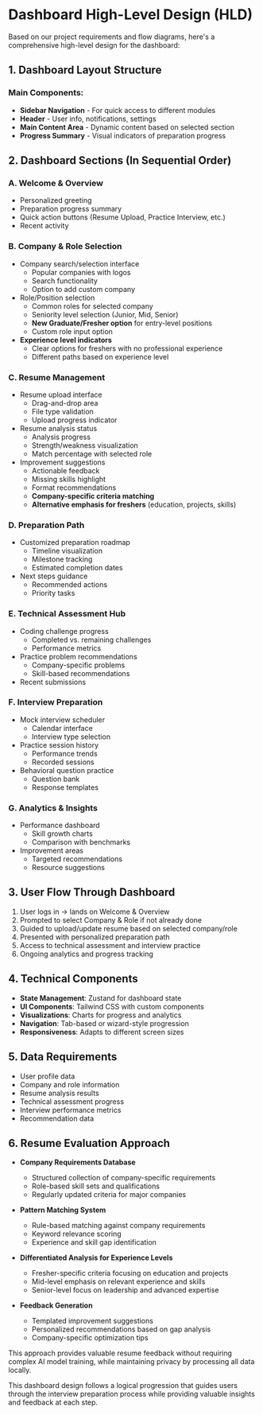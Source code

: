 # Dashboard High-Level Design (HLD)

Based on our project requirements and flow diagrams, here's a comprehensive high-level design for the dashboard:

## 1. Dashboard Layout Structure

### Main Components:
- **Sidebar Navigation** - For quick access to different modules
- **Header** - User info, notifications, settings
- **Main Content Area** - Dynamic content based on selected section
- **Progress Summary** - Visual indicators of preparation progress

## 2. Dashboard Sections (In Sequential Order)

### A. Welcome & Overview
- Personalized greeting
- Preparation progress summary
- Quick action buttons (Resume Upload, Practice Interview, etc.)
- Recent activity

### B. Company & Role Selection
- Company search/selection interface
  - Popular companies with logos
  - Search functionality
  - Option to add custom company
- Role/Position selection
  - Common roles for selected company
  - Seniority level selection (Junior, Mid, Senior)
  - **New Graduate/Fresher option** for entry-level positions
  - Custom role input option
- **Experience level indicators**
  - Clear options for freshers with no professional experience
  - Different paths based on experience level

### C. Resume Management
- Resume upload interface
  - Drag-and-drop area
  - File type validation
  - Upload progress indicator
- Resume analysis status
  - Analysis progress
  - Strength/weakness visualization
  - Match percentage with selected role
- Improvement suggestions
  - Actionable feedback
  - Missing skills highlight
  - Format recommendations
  - **Company-specific criteria matching**
  - **Alternative emphasis for freshers** (education, projects, skills)

### D. Preparation Path
- Customized preparation roadmap
  - Timeline visualization
  - Milestone tracking
  - Estimated completion dates
- Next steps guidance
  - Recommended actions
  - Priority tasks

### E. Technical Assessment Hub
- Coding challenge progress
  - Completed vs. remaining challenges
  - Performance metrics
- Practice problem recommendations
  - Company-specific problems
  - Skill-based recommendations
- Recent submissions

### F. Interview Preparation
- Mock interview scheduler
  - Calendar interface
  - Interview type selection
- Practice session history
  - Performance trends
  - Recorded sessions
- Behavioral question practice
  - Question bank
  - Response templates

### G. Analytics & Insights
- Performance dashboard
  - Skill growth charts
  - Comparison with benchmarks
- Improvement areas
  - Targeted recommendations
  - Resource suggestions

## 3. User Flow Through Dashboard

1. User logs in → lands on Welcome & Overview
2. Prompted to select Company & Role if not already done
3. Guided to upload/update resume based on selected company/role
4. Presented with personalized preparation path
5. Access to technical assessment and interview practice
6. Ongoing analytics and progress tracking

## 4. Technical Components

- **State Management**: Zustand for dashboard state
- **UI Components**: Tailwind CSS with custom components
- **Visualizations**: Charts for progress and analytics
- **Navigation**: Tab-based or wizard-style progression
- **Responsiveness**: Adapts to different screen sizes

## 5. Data Requirements

- User profile data
- Company and role information
- Resume analysis results
- Technical assessment progress
- Interview performance metrics
- Recommendation data

## 6. Resume Evaluation Approach

- **Company Requirements Database**
  - Structured collection of company-specific requirements
  - Role-based skill sets and qualifications
  - Regularly updated criteria for major companies

- **Pattern Matching System**
  - Rule-based matching against company requirements
  - Keyword relevance scoring
  - Experience and skill gap identification

- **Differentiated Analysis for Experience Levels**
  - Fresher-specific criteria focusing on education and projects
  - Mid-level emphasis on relevant experience and skills
  - Senior-level focus on leadership and advanced expertise

- **Feedback Generation**
  - Templated improvement suggestions
  - Personalized recommendations based on gap analysis
  - Company-specific optimization tips

This approach provides valuable resume feedback without requiring complex AI model training, while maintaining privacy by processing all data locally.

This dashboard design follows a logical progression that guides users through the interview preparation process while providing valuable insights and feedback at each step.
